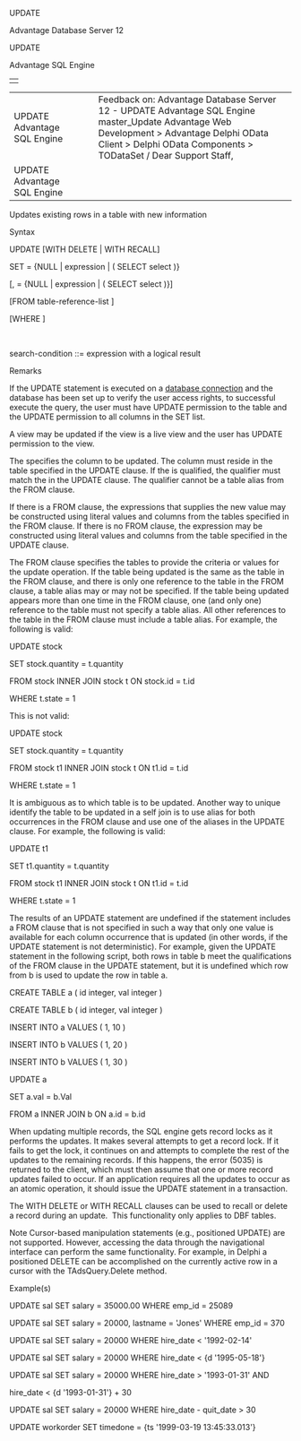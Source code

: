 UPDATE




Advantage Database Server 12  

UPDATE

Advantage SQL Engine

|  |
| --- |
|  |

|  |  |  |  |  |
| --- | --- | --- | --- | --- |
| UPDATE  Advantage SQL Engine |  |  | Feedback on: Advantage Database Server 12 - UPDATE Advantage SQL Engine master\_Update Advantage Web Development > Advantage Delphi OData Client > Delphi OData Components > TODataSet / Dear Support Staff, |  |
| UPDATE  Advantage SQL Engine |  |  |  |  |

Updates existing rows in a table with new information

Syntax

UPDATE <table-name> [WITH DELETE | WITH RECALL]

SET <column- identifier > = {NULL | expression | ( SELECT select )}

[,<column- identifier > = {NULL | expression | ( SELECT select )}]

[FROM table-reference-list ]

[WHERE <search-condition>]

 

search-condition ::= expression with a logical result

Remarks

If the UPDATE statement is executed on a [database connection](javascript:hhpopuplink.TextPopup(popid_773697001,FontFace,-1,-1,-1,-1)) and the database has been set up to verify the user access rights, to successful execute the query, the user must have UPDATE permission to the table and the UPDATE permission to all columns in the SET list.

A view may be updated if the view is a live view and the user has UPDATE permission to the view.

The <column-identifier> specifies the column to be updated. The column must reside in the table specified in the UPDATE clause. If the <column-identifier> is qualified, the qualifier must match the <table-name> in the UPDATE clause. The qualifier cannot be a table alias from the FROM clause.

If there is a FROM clause, the expressions that supplies the new value may be constructed using literal values and columns from the tables specified in the FROM clause. If there is no FROM clause, the expression may be constructed using literal values and columns from the table specified in the UPDATE clause.

The FROM clause specifies the tables to provide the criteria or values for the update operation. If the table being updated is the same as the table in the FROM clause, and there is only one reference to the table in the FROM clause, a table alias may or may not be specified. If the table being updated appears more than one time in the FROM clause, one (and only one) reference to the table must not specify a table alias. All other references to the table in the FROM clause must include a table alias. For example, the following is valid:

UPDATE stock

SET stock.quantity = t.quantity

FROM stock INNER JOIN stock t ON stock.id = t.id

WHERE t.state = 1

This is not valid:

UPDATE stock

SET stock.quantity = t.quantity

FROM stock t1 INNER JOIN stock t ON t1.id = t.id

WHERE t.state = 1

It is ambiguous as to which table is to be updated. Another way to unique identify the table to be updated in a self join is to use alias for both occurrences in the FROM clause and use one of the aliases in the UPDATE clause. For example, the following is valid:

UPDATE t1

SET t1.quantity = t.quantity

FROM stock t1 INNER JOIN stock t ON t1.id = t.id

WHERE t.state = 1

The results of an UPDATE statement are undefined if the statement includes a FROM clause that is not specified in such a way that only one value is available for each column occurrence that is updated (in other words, if the UPDATE statement is not deterministic). For example, given the UPDATE statement in the following script, both rows in table b meet the qualifications of the FROM clause in the UPDATE statement, but it is undefined which row from b is used to update the row in table a.

CREATE TABLE a ( id integer, val integer )

CREATE TABLE b ( id integer, val integer )

INSERT INTO a VALUES ( 1, 10 )

INSERT INTO b VALUES ( 1, 20 )

INSERT INTO b VALUES ( 1, 30 )

UPDATE a

SET a.val = b.Val

FROM a INNER JOIN b ON a.id = b.id

When updating multiple records, the SQL engine gets record locks as it performs the updates. It makes several attempts to get a record lock. If it fails to get the lock, it continues on and attempts to complete the rest of the updates to the remaining records. If this happens, the error (5035) is returned to the client, which must then assume that one or more record updates failed to occur. If an application requires all the updates to occur as an atomic operation, it should issue the UPDATE statement in a transaction.

The WITH DELETE or WITH RECALL clauses can be used to recall or delete a record during an update.  This functionality only applies to DBF tables.

Note Cursor-based manipulation statements (e.g., positioned UPDATE) are not supported. However, accessing the data through the navigational interface can perform the same functionality. For example, in Delphi a positioned DELETE can be accomplished on the currently active row in a cursor with the TAdsQuery.Delete method.

Example(s)

UPDATE sal SET salary = 35000.00 WHERE emp\_id = 25089

UPDATE sal SET salary = 20000, lastname = 'Jones' WHERE emp\_id = 370

UPDATE sal SET salary = 20000 WHERE hire\_date < '1992-02-14'

UPDATE sal SET salary = 20000 WHERE hire\_date < {d '1995-05-18'}

UPDATE sal SET salary = 20000 WHERE hire\_date > '1993-01-31' AND

hire\_date < {d '1993-01-31'} + 30

UPDATE sal SET salary = 20000 WHERE hire\_date - quit\_date > 30

UPDATE workorder SET timedone = {ts '1999-03-19 13:45:33.013'}